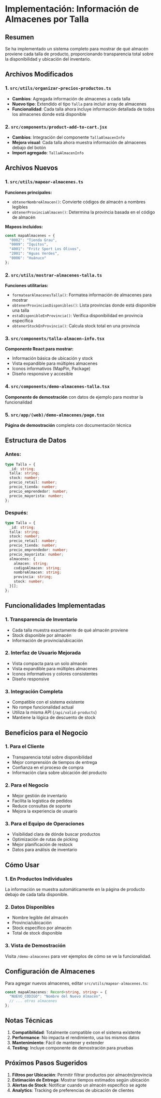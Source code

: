 # Implementación: Información de Almacenes por Talla

## Resumen
Se ha implementado un sistema completo para mostrar de qué almacén proviene cada talla de producto, proporcionando transparencia total sobre la disponibilidad y ubicación del inventario.

## Archivos Modificados

### 1. `src/utils/organizar-precios-productos.ts`
- **Cambios**: Agregada información de almacenes a cada talla
- **Nuevo tipo**: Extendido el tipo `Talla` para incluir array de almacenes
- **Funcionalidad**: Cada talla ahora incluye información detallada de todos los almacenes donde está disponible

### 2. `src/components/product-add-to-cart.jsx`
- **Cambios**: Integración del componente `TallaAlmacenInfo`
- **Mejora visual**: Cada talla ahora muestra información de almacenes debajo del botón
- **Import agregado**: `TallaAlmacenInfo`

## Archivos Nuevos

### 1. `src/utils/mapear-almacenes.ts`
**Funciones principales:**
- `obtenerNombreAlmacen()`: Convierte códigos de almacén a nombres legibles
- `obtenerProvinciaAlmacen()`: Determina la provincia basada en el código de almacén

**Mapeos incluidos:**
```typescript
const mapaAlmacenes = {
  "0002": "Tienda Grau",
  "0009": "Iquitos", 
  "4001": "Fritz Sport Los Olivos",
  "2001": "Aguas Verdes",
  "0006": "Huánuco"
};
```

### 2. `src/utils/mostrar-almacenes-talla.ts`
**Funciones utilitarias:**
- `formatearAlmacenesTalla()`: Formatea información de almacenes para mostrar
- `obtenerProvinciasDisponibles()`: Lista provincias donde está disponible una talla
- `estaDisponibleEnProvincia()`: Verifica disponibilidad en provincia específica
- `obtenerStockEnProvincia()`: Calcula stock total en una provincia

### 3. `src/components/talla-almacen-info.tsx`
**Componente React para mostrar:**
- Información básica de ubicación y stock
- Vista expandible para múltiples almacenes
- Iconos informativos (MapPin, Package)
- Diseño responsive y accesible

### 4. `src/components/demo-almacenes-talla.tsx`
**Componente de demostración** con datos de ejemplo para mostrar la funcionalidad

### 5. `src/app/(web)/demo-almacenes/page.tsx`
**Página de demostración** completa con documentación técnica

## Estructura de Datos

### Antes:
```typescript
type Talla = {
  _id: string;
  talla: string;
  stock: number;
  precio_retail: number;
  precio_tienda: number;
  precio_emprendedor: number;
  precio_mayorista: number;
};
```

### Después:
```typescript
type Talla = {
  _id: string;
  talla: string;
  stock: number;
  precio_retail: number;
  precio_tienda: number;
  precio_emprendedor: number;
  precio_mayorista: number;
  almacenes: {
    almacen: string;
    codigoAlmacen: string;
    nombreAlmacen: string;
    provincia: string;
    stock: number;
  }[];
};
```

## Funcionalidades Implementadas

### 1. **Transparencia de Inventario**
- Cada talla muestra exactamente de qué almacén proviene
- Stock disponible por almacén
- Información de provincia/ubicación

### 2. **Interfaz de Usuario Mejorada**
- Vista compacta para un solo almacén
- Vista expandible para múltiples almacenes
- Iconos informativos y colores consistentes
- Diseño responsive

### 3. **Integración Completa**
- Compatible con el sistema existente
- No rompe funcionalidad actual
- Utiliza la misma API (`/api/valid-products`)
- Mantiene la lógica de descuento de stock

## Beneficios para el Negocio

### 1. **Para el Cliente**
- Transparencia total sobre disponibilidad
- Mejor comprensión de tiempos de entrega
- Confianza en el proceso de compra
- Información clara sobre ubicación del producto

### 2. **Para el Negocio**
- Mejor gestión de inventario
- Facilita la logística de pedidos
- Reduce consultas de soporte
- Mejora la experiencia de usuario

### 3. **Para el Equipo de Operaciones**
- Visibilidad clara de dónde buscar productos
- Optimización de rutas de picking
- Mejor planificación de restock
- Datos para análisis de inventario

## Cómo Usar

### 1. **En Productos Individuales**
La información se muestra automáticamente en la página de producto debajo de cada talla disponible.

### 2. **Datos Disponibles**
- Nombre legible del almacén
- Provincia/ubicación
- Stock específico por almacén
- Total de stock disponible

### 3. **Vista de Demostración**
Visita `/demo-almacenes` para ver ejemplos de cómo se ve la funcionalidad.

## Configuración de Almacenes

Para agregar nuevos almacenes, editar `src/utils/mapear-almacenes.ts`:

```typescript
const mapaAlmacenes: Record<string, string> = {
  "NUEVO_CODIGO": "Nombre del Nuevo Almacén",
  // ... otros almacenes
};
```

## Notas Técnicas

1. **Compatibilidad**: Totalmente compatible con el sistema existente
2. **Performance**: No impacta el rendimiento, usa los mismos datos
3. **Mantenimiento**: Fácil de mantener y extender
4. **Testing**: Incluye componente de demostración para pruebas

## Próximos Pasos Sugeridos

1. **Filtros por Ubicación**: Permitir filtrar productos por almacén/provincia
2. **Estimación de Entrega**: Mostrar tiempos estimados según ubicación
3. **Alertas de Stock**: Notificar cuando un almacén específico se agote
4. **Analytics**: Tracking de preferencias de ubicación de clientes